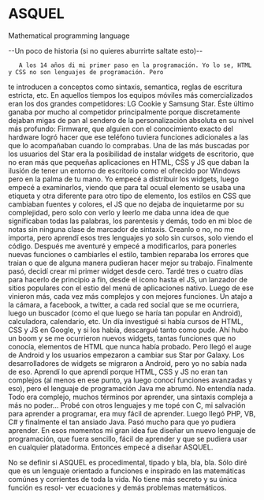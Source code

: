 # ASQUEL
Mathematical programming language

--Un poco de historia (si no quieres aburrirte saltate esto)--

       A los 14 años di mi primer paso en la programación. Yo lo se, HTML y CSS no son lenguajes de programación. Pero
te introducen a conceptos como sintaxis, semantica, reglas de escritura estricta, etc. En aquellos tiempos los equipos
móviles más comercializados eran los dos grandes competidores: LG Cookie y Samsung Star.  Éste último ganaba por mucho
al competidor principalmente porque discretamente dejaban migas de pan al sendero de la personalización absoluta en su
nivel más profundo: Firmware, que alguien con el conocimiento exacto del hardware logró hacer que ese teléfono tuviera
funciones adicionales a las que lo acompañaban cuando lo comprabas.  Una de las más buscadas por los usuarios del Star
era la posibilidad de instalar widgets de escritorio,  que no eran más que pequeñas aplicaciones en HTML, CSS y JS que
daban la ilusión de tener un entorno de escritorio como el ofrecido por Windows pero en la palma de tu mano.
       Yo empecé a distribuir los widgets, luego empecé a examinarlos, viendo que para tal ocual elemento se usaba una
etiqueta y otra diferente para otro tipo de elemento, los estilos en CSS que cambiaban fuentes y colores, el JS que no
dejaba de inquietarme por su complejidad, pero solo con verlo y leerlo me daba unna idea de que significaban todas las
palabras, los parentesis y demás, todo en mi bloc de notas sin ninguna clase de marcador de sintaxis. Creanlo o no, no
me importa, pero aprendí esos tres lenguajes yo solo sin cursos, solo viendo el código. Después me aventuré y empecé a
modificarlos, para ponerles nuevas funciones o cambiarles el estilo,  tambien reparaba los errores que traian o que de
alguna manera pudieran hacer mejor su trabajo. Finalmente pasó, decidí crear mi primer widget desde cero. Tardé tres o
cuatro días para hacerlo de principio a fin,  desde el icono hasta el JS, un lanzador de sitios populares con el estio
del menú de aplicaciones nativo. Luego de ese vinieron más, cada vez más complejos y con mejores funciones. Un atajo a
la cámara, a facebook, a twitter, a cada red social que se me ocurriera, luego un buscador (como el que luego se haría
tan popular en Android), calculadora, calendario, etc.
       Un día investigué si había cursos de HTML, CSS y JS en Google, y si los había, descargué tanto como pude.   Ahí
hubo un boom y se me ocurrieron nuevos widgets,  tantas  funciones  que  no conocía, elementos de HTML que nunca había
probado. Pero llegó el auge de Android y los usuarios empezaron a cambiar sus Star por Galaxy. Los desarrolladores  de
widgets se migraron a Android, pero yo no sabía nada de eso. Aprendí lo que aprendí porque HTML,  CSS y JS no eran tan
complejos (al menos en ese punto, ya luego conocí funciones avanzadas y eso), pero el lenguaje de programación Java me
abrumó. No entendía nada. Todo era complejo, muchos términos por aprender, una sintaxis compleja a más no poder...
       Probé con otros lenguajes y me topé con C,  mi  salvación para aprender a programar, era muy fácil de aprender.
Luego llegó PHP, VB, C# y finalmente el tan ansiado Java. Pasó mucho para que yo pudiera aprender. En esos momentos mi
gran idea fue diseñar un nuevo lenguaje de programación, que fuera sencillo, fácil de aprender y que se  pudiera  usar
en cualquier platadorma. Entonces empecé a diseñar ASQUEL.


No se definir si ASQUEL es procedimental, tipado y bla, bla, bla.  Sólo  diré que es un lenguaje orientado a funciones
e inspirado en las matemáticas comúnes y corrientes de toda la vida. No tiene más secreto y su única función es resol-
ver ecuaciones y demás problemas matemáticos.


